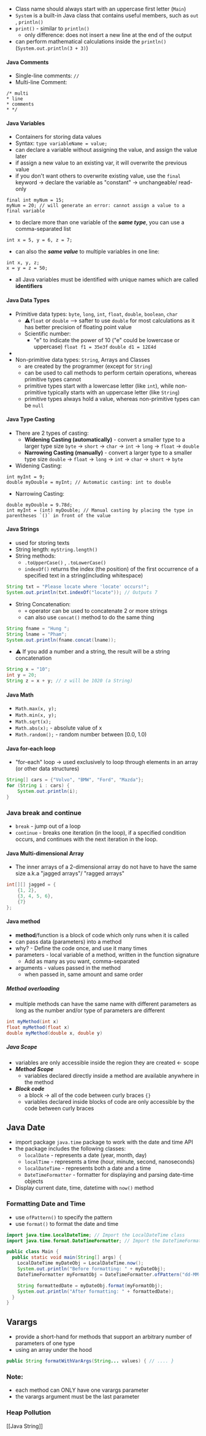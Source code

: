 - Class name should always start with an uppercase first letter (`Main`)
- `System` is a built-in Java class that contains useful members, such as `out` , `println()`
- `print()` - similar to `println()`
	- only difference: does not insert a new line at the end of the output
- can perform mathematical calculations inside the `println()` (`System.out.println(3 + 3)`)

#### Java Comments
- Single-line comments: `//`
- Multi-line Comment:
```
/* multi
* line
* comments
* */
```

#### Java Variables
- Containers for storing data values 
- Syntax: `type variableName = value;`
- can declare a variable without assigning the value, and assign the value later
- if assign a new value to an existing var, it will overwrite the previous value
- if you don't want others to overwrite existing value, use the `final` keyword -> declare the variable as "constant" -> unchangeable/ read-only
```
final int myNum = 15;
myNum = 20; // will generate an error: cannot assign a value to a final variable
```
- to declare more than one variable of the ***same type***, you can use a comma-separated list
```
int x = 5, y = 6, z = 7;
```
- can also the ***same value*** to multiple variables in one line:
```
int x, y, z;
x = y = z = 50;
```

- all Java variables must be identified with unique names which are called **identifiers**


#### Java Data Types
- Primitive data types: `byte`, `long`, `int`, `float`, `double`, `boolean`, `char`
	- ⚠️`float` or `double` --> safter to use `double` for most calculations as it has better precision of floating point value
	- Scientific number: 
		- "e" to indicate the power of 10 ("e" could be lowercase or uppercase)
		`float f1 = 35e3f`
		`double d1 = 12E4d`
- 
- Non-primitive data types: `String`, Arrays and Classes
	- are created by the programmer (except for `String`)
	- can be used to call methods to perform certain operations, whereas primitive types cannot
	- primitive types start with a lowercase letter (like `int`), while non-primitive typically starts with an uppercase letter (like `String`)
	- primitive types always hold a value, whereas non-primitive types can be `null`

#### Java Type Casting
- There are 2 types of casting:
	- **Widening Casting (automatically)** - convert a smaller type to a larger type size
		`byte` -> `short` -> `char` -> `int` -> `long` -> `float` -> `double`
	- **Narrowing Casting (manually)** - convert a larger type to a smaller type size
		`double` -> `float` -> `long` -> `int` -> `char` -> `short` -> `byte`
- Widening Casting:
```
int myInt = 9;
double myDouble = myInt; // Automatic casting: int to double
```

* Narrowing Casting:
```
double myDouble = 9.78d;
int myInt = (int) myDouble; // Manual casting by placing the type in parentheses `()` in front of the value
```

#### Java Strings
- used for storing texts
- String length: `myString.length()`
- String methods:
	- `.toUpperCase()` , `.toLowerCase()`
	- `indexOf()` returns the index (the position) of the first occurrence of a specified text in a string(including whitespace)
```java
String txt = "Please locate where 'locate' occurs!";
System.out.println(txt.indexOf("locate")); // Outputs 7
```
* String Concatenation:
	* `+` operator can be used to concatenate 2 or more strings
	* can also use `concat()` method to do the same thing
```java
String fname = "Hung ";
String lname = "Pham";
System.out.println(fname.concat(lname));
```
- ⚠️ If you add a number and a string, the result will be a string concatenation
```java
String x = "10";
int y = 20;
String z = x + y; // z will be 1020 (a String)
```

#### Java Math
- `Math.max(x, y);`
- `Math.min(x, y);`
- `Math.sqrt(x);`
- `Math.abs(x);` - absolute value of x
- `Math.random();` - random number between [0.0, 1.0)

#### Java for-each loop
- "for-each" loop -> used exclusively to loop through elements in an array (or other data structures)
```java
String[] cars = {"Volvo", "BMW", "Ford", "Mazda"};
for (String i : cars) {
	System.out.println(i);
}
```

### Java break and continue
- `break` - jump out of a loop
- `continue` - breaks one iteration (in the loop), if a specified condition occurs, and continues with the next iteration in the loop.

#### Java Multi-dimensional Array
- The inner arrays of a 2-dimensional array do not have to have the same size a.k.a "jagged arrays"/ "ragged arrays"
```java
int[][] jagged = {
    {1, 2},
    {3, 4, 5, 6},
    {7}
};
```

#### Java method
- **method**/function is a block of code which only runs when it is called
- can pass data (parameters) into a method
- why? - Define the code once, and use it many times
- parameters - local variable of a method, written in the function signature
	- Add as many as you want, comma-separated 
- arguments - values passed in the method
	- when passed in, same amount and same order
##### Method overloading
- multiple methods can have the same name with different parameters as long as the number and/or type of parameters are different
```java
int myMethod(int x)
float myMethod(float x)
double myMethod(double x, double y)
```

##### Java Scope
- variables are only accessible inside the region they are created <- scope
- ***Method Scope***
	- variables declared directly inside a method are available anywhere in the method
- ***Block code***
	- a block -> all of the code between curly braces `{}`
	- variables declared inside blocks of code are only accessible by the code between curly braces

## Java Date
- import package `java.time` package to work with the date and time API
- the package includes the following classes:
	- `localDate` - represents a date (year, month, day)
	- `localTime` - represents a time (hour, minute, second, nanoseconds)
	- `localDateTime` - represents both a date and a time
	- `DateTimeFormatter` - formatter for displaying and parsing date-time objects
- Display current date, time, datetime with `now()` method

###  Formatting Date and Time
- use `ofPattern()` to specify the pattern
- use `format()` to format the date and time
```java
import java.time.LocalDateTime; // Import the LocalDateTime class
import java.time.format.DateTimeFormatter; // Import the DateTimeFormatter class

public class Main {
  public static void main(String[] args) {
    LocalDateTime myDateObj = LocalDateTime.now();
    System.out.println("Before formatting: " + myDateObj);
    DateTimeFormatter myFormatObj = DateTimeFormatter.ofPattern("dd-MM-yyyy HH:mm:ss");

    String formattedDate = myDateObj.format(myFormatObj);
    System.out.println("After formatting: " + formattedDate);
  }
}
```

## Varargs
- provide a short-hand for methods that support an arbitrary number of parameters of one type
- using an array under the hood
```java
public String formatWithVarArgs(String... values) { // .... }
```

### Note:
- each method can ONLY have one varargs parameter
- the varargs argument must be the last parameter

### Heap Pollution

[[Java String]]
